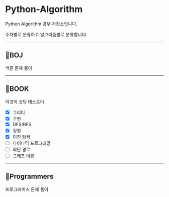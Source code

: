 # Python-Algorithm
Python Algorithm 공부 저장소입니다.

주차별로 분류하고 알고리즘별로 분류합니다.

-----------------------------------------
## 🙋BOJ
백준 문제 풀이

-----------------------------------
## 🙋BOOK
이것이 코딩 테스트다
- [x] 그리디
- [x] 구현
- [x] DFS/BFS
- [x] 정렬
- [x] 이진 탐색
- [ ] 다이나믹 프로그래밍
- [ ] 최단 경로
- [ ] 그래프 이론

-------------------------
## 🙋Programmers
프로그래머스 문제 풀이
